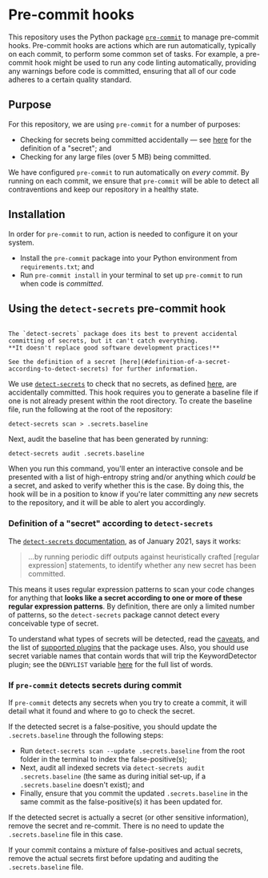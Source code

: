 # Pre-commit hooks

This repository uses the Python package [`pre-commit`][pre-commit] to manage pre-commit hooks. Pre-commit hooks are
actions which are run automatically, typically on each commit, to perform some common set of tasks. For example, a
pre-commit hook might be used to run any code linting automatically, providing any warnings before code is committed,
ensuring that all of our code adheres to a certain quality standard.

## Purpose

For this repository, we are using `pre-commit` for a number of purposes:

- Checking for secrets being committed accidentally — see [here](#definition-of-a-secret-according-to-detect-secrets)
  for the definition of a "secret"; and
- Checking for any large files (over 5 MB) being committed.

We have configured `pre-commit` to run automatically on _every commit_. By running on each commit, we ensure that
`pre-commit` will be able to detect all contraventions and keep our repository in a healthy state.

## Installation

In order for `pre-commit` to run, action is needed to configure it on your system.

- Install the `pre-commit` package into your Python environment from `requirements.txt`; and
- Run `pre-commit install` in your terminal to set up `pre-commit` to run when code is _committed_.

## Using the `detect-secrets` pre-commit hook

```{note} Secret detection limitations

The `detect-secrets` package does its best to prevent accidental committing of secrets, but it can't catch everything.
**It doesn't replace good software development practices!**

See the definition of a secret [here](#definition-of-a-secret-according-to-detect-secrets) for further information.

```

We use [`detect-secrets`][detect-secrets] to check that no secrets, as defined
[here](#definition-of-a-secret-according-to-detect-secrets), are accidentally committed. This hook requires you to
generate a baseline file if one is not already present within the root directory. To create the baseline file, run the
following at the root of the repository:

```shell
detect-secrets scan > .secrets.baseline
```

Next, audit the baseline that has been generated by running:

```shell
detect-secrets audit .secrets.baseline
```

When you run this command, you'll enter an interactive console and be presented with a list of high-entropy string
and/or anything which _could_ be a secret, and asked to verify whether this is the case. By doing this, the hook will
be in a position to know if you're later committing any _new_ secrets to the repository, and it will be able to alert
you accordingly.

### Definition of a "secret" according to `detect-secrets`

The [`detect-secrets` documentation][detect-secrets], as of January 2021, says it works:

> ...by running periodic diff outputs against heuristically crafted \[regular expression\] statements, to identify
> whether any new secret has been committed.

This means it uses regular expression patterns to scan your code changes for anything that **looks like a secret
according to one or more of these regular expression patterns**. By definition, there are only a limited number of
patterns, so the `detect-secrets` package cannot detect every conceivable type of secret.

To understand what types of secrets will be detected, read the [caveats][detect-secrets-caveats], and the list of
[supported plugins][detect-secrets-plugins] that the package uses. Also, you should use secret variable names that
contain words that will trip the KeywordDetector plugin; see the `DENYLIST` variable
[here][detect-secrets-keyword-detector] for the full list of words.

### If `pre-commit` detects secrets during commit

If `pre-commit` detects any secrets when you try to create a commit, it will detail what it found and where to go to
check the secret.

If the detected secret is a false-positive, you should update the `.secrets.baseline` through the following steps:

- Run `detect-secrets scan --update .secrets.baseline` from the root folder in the terminal to index the
  false-positive(s);
- Next, audit all indexed secrets via `detect-secrets audit .secrets.baseline` (the same as during initial set-up, if a
  `.secrets.baseline` doesn't exist); and
- Finally, ensure that you commit the updated `.secrets.baseline` in the same commit as the false-positive(s) it has
  been updated for.

If the detected secret is actually a secret (or other sensitive information), remove the secret and re-commit. There is
no need to update the `.secrets.baseline` file in this case.

If your commit contains a mixture of false-positives and actual secrets, remove the actual secrets first before
updating and auditing the `.secrets.baseline` file.

[detect-secrets]: https://github.com/Yelp/detect-secrets
[detect-secrets-caveats]: https://github.com/Yelp/detect-secrets#caveats
[detect-secrets-keyword-detector]: https://github.com/Yelp/detect-secrets/blob/master/detect_secrets/plugins/keyword.py
[detect-secrets-plugins]: https://github.com/Yelp/detect-secrets#currently-supported-plugins
[pre-commit]: https://pre-commit.com/
